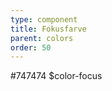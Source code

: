```yaml
---
type: component
title: Fokusfarve
parent: colors
order: 50
---
```

<div class="color-row-container">
  <div class="row color-row">
    <!-- color-focus START -->
    <div class="col-md-3">
      <div class="color-container-large color-focus"></div>
      <div class="color-text-container">
        <span class="code-color-hex">#747474</span>
        <span class="code-color-variable">$color-focus</span>
      </div>
    </div>
    <!-- color-focus END -->
  </div>
</div>

